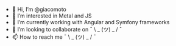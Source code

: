 - 👋 Hi, I’m @giacomoto
- 👀 I’m interested in Metal and JS
- 🌱 I’m currently working with Angular and Symfony frameworks 
- 💞️ I’m looking to collaborate on ¯ \ _ (ツ) _ / ¯ 
- 📫 How to reach me ¯ \ _ (ツ) _ / ¯ 

<!---
giacomoto/giacomoto is a ✨ special ✨ repository because its `README.md` (this file) appears on your GitHub profile.
You can click the Preview link to take a look at your changes.
--->
